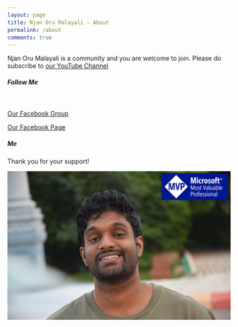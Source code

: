 ```yaml
---
layout: page
title: Njan Oru Malayali - About
permalink: /about
comments: true
---
```


<div class="row justify-content-between">
<div class="col-md-8 pr-5">

<p>Njan Oru Malayali is a community and you are welcome to join. Please do subscribe to <a href="https://bit.ly/2wvG8eZ"> our YouTube Channel</a> </p>
<h5>Follow Me</h5>
 <a target="_blank" data-title="Facebook" href="https://www.facebook.com/SibeeshVenu"><i
                                class="fab fa-facebook fa-3x"></i></a>
<a target="_blank" data-title="YouTube - Sibeesh Passion" href="https://www.youtube.com/SibeeshPassion"><i
                                class="fab fa-youtube fa-3x"></i>
                            </a>
<a target="_blank" data-title="Instagram" href="https://www.instagram.com/sibeeshvenu/"><i
                                class="fab fa-instagram fa-3x"></i>
                            </a>
<a target="_blank" data-title="YouTube - Njan Oru Malayali" href="https://www.youtube.com/channel/UCp7NT9SE3grCOsbPUl0PWvw"><i
                                class="fab fa-youtube fa-3x"></i></a>
<a target="_blank" data-title="LinkedIn" href="https://www.linkedin.com/in/SibeeshVenu"><i
                                class="fab fa-linkedin fa-3x"></i></a>
                                <br />
                                <p>
<a target="_blank" data-title="Facebook Group - Njan Oru Malayali" href="https://www.facebook.com/groups/Njan.Oru.Malayaliya/" >Our Facebook Group</a>
</p> 
<p>
<a target="_blank" data-title="Facebook Page - Njan Oru Malayali" href="https://www.facebook.com/Njan.Oru.Malayaliyanu/" >Our Facebook Page</a>
</p> 
</div>

<div class="col-md-4">

<div class="sticky-top sticky-top-80">
<h5>Me</h5>
<p>Thank you for your support!</p>
<p>
<img class="shadow-lg" src="/assets/images/Sibeesh-Venu-Microsoft-MVP.jpg" alt="Sibeesh Venu">
</p> 

</div>
</div>
</div>
